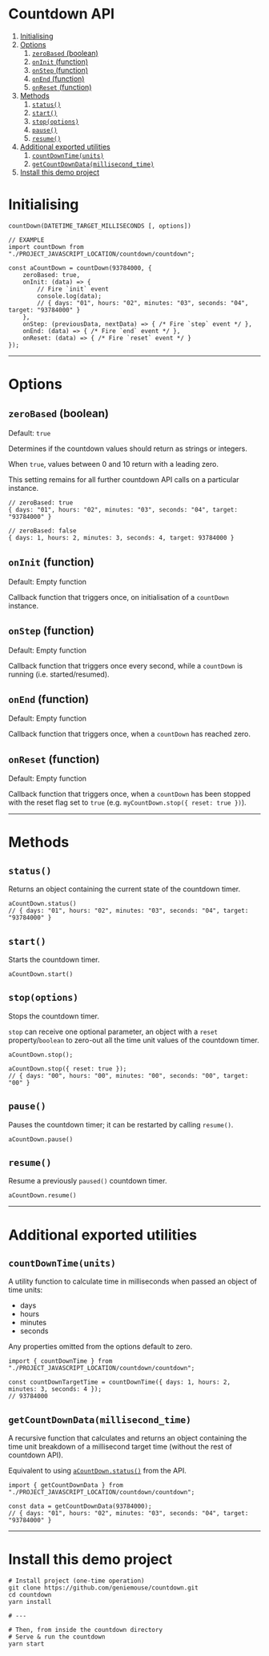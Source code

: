 # Countdown API

<!-- MarkdownTOC -->

1. [Initialising](#initialising)
1. [Options](#options)
    1. [`zeroBased` \(boolean\)](#zerobased-boolean)
    1. [`onInit` \(function\)](#oninit-function)
    1. [`onStep` \(function\)](#onstep-function)
    1. [`onEnd` \(function\)](#onend-function)
    1. [`onReset` \(function\)](#onreset-function)
1. [Methods](#methods)
    1. [`status()`](#status)
    1. [`start()`](#start)
    1. [`stop(options)`](#stopoptions)
    1. [`pause()`](#pause)
    1. [`resume()`](#resume)
1. [Additional exported utilities](#additional-exported-utilities)
    1. [`countDownTime(units)`](#countdowntimeunits)
    1. [`getCountDownData(millisecond_time)`](#getcountdowndatamillisecond_time)
1. [Install this demo project](#install-this-demo-project)

<!-- /MarkdownTOC -->

# Initialising

```
countDown(DATETIME_TARGET_MILLISECONDS [, options])

// EXAMPLE
import countDown from "./PROJECT_JAVASCRIPT_LOCATION/countdown/countdown";

const aCountDown = countDown(93784000, {
    zeroBased: true,
    onInit: (data) => {
        // Fire `init` event
        console.log(data);
        // { days: "01", hours: "02", minutes: "03", seconds: "04", target: "93784000" }
    },
    onStep: (previousData, nextData) => { /* Fire `step` event */ },
    onEnd: (data) => { /* Fire `end` event */ },
    onReset: (data) => { /* Fire `reset` event */ }
});
```

---

# Options

## `zeroBased` (boolean)

Default: `true`

Determines if the countdown values should return as strings or integers.

When `true`, values between 0 and 10 return with a leading zero.

This setting remains for all further countdown API calls on a particular instance.

```
// zeroBased: true
{ days: "01", hours: "02", minutes: "03", seconds: "04", target: "93784000" }

// zeroBased: false
{ days: 1, hours: 2, minutes: 3, seconds: 4, target: 93784000 }
```

## `onInit` (function)

Default: Empty function

Callback function that triggers once, on initialisation of a `countDown` instance.

## `onStep` (function)

Default: Empty function

Callback function that triggers once every second, while a `countDown` is running (i.e. started/resumed).

## `onEnd` (function)

Default: Empty function

Callback function that triggers once, when a `countDown` has reached zero.

## `onReset` (function)

Default: Empty function

Callback function that triggers once, when a `countDown` has been stopped with the reset flag set to `true` (e.g. `myCountDown.stop({ reset: true })`).

---

# Methods

## `status()`

Returns an object containing the current state of the countdown timer.

```
aCountDown.status()
// { days: "01", hours: "02", minutes: "03", seconds: "04", target: "93784000" }
```

## `start()`

Starts the countdown timer.

```
aCountDown.start()
```

## `stop(options)`

Stops the countdown timer.

`stop` can receive one optional parameter, an object with a `reset` property/`boolean` to zero-out all the time unit values of the countdown timer.

```
aCountDown.stop();

aCountDown.stop({ reset: true });
// { days: "00", hours: "00", minutes: "00", seconds: "00", target: "00" }
```

## `pause()`

Pauses the countdown timer; it can be restarted by calling `resume()`.

```
aCountDown.pause()
```

## `resume()`

Resume a previously `paused()` countdown timer.

```
aCountDown.resume()
```

---

# Additional exported utilities

## `countDownTime(units)`

A utility function to calculate time in milliseconds when passed an object of time units:

-   days
-   hours
-   minutes
-   seconds

Any properties omitted from the options default to zero.

```
import { countDownTime } from "./PROJECT_JAVASCRIPT_LOCATION/countdown/countdown";

const countDownTargetTime = countDownTime({ days: 1, hours: 2, minutes: 3, seconds: 4 });
// 93784000
```

## `getCountDownData(millisecond_time)`

A recursive function that calculates and returns an object containing the time unit breakdown of a millisecond target time (without the rest of countdown API).

Equivalent to using [`aCountDown.status()`](#status) from the API.

```
import { getCountDownData } from "./PROJECT_JAVASCRIPT_LOCATION/countdown/countdown";

const data = getCountDownData(93784000);
// { days: "01", hours: "02", minutes: "03", seconds: "04", target: "93784000" }
```

---

# Install this demo project

```
# Install project (one-time operation)
git clone https://github.com/geniemouse/countdown.git
cd countdown
yarn install

# ---

# Then, from inside the countdown directory
# Serve & run the countdown
yarn start
```
